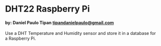 # DHT22 Raspberry Pi

#### by: Daniel Paulo Tipan tipandanielpaulo@gmail.com

Use a DHT Temperature and Humidity sensor and store it in a database for a Raspberry Pi. 
